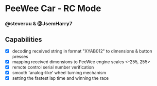 # PeeWee Car - RC Mode
### @steveruu & @JsemHarry7 

## Capabilities
- [x] decoding received string in format "XYAB012" to dimensions & button presses  
- [x] mapping received dimensions to PeeWee engine scales <-255, 255>  
- [x] remote control serial number verification  
- [x] smooth 'analog-like' wheel turning mechanism  
- [x] setting the fastest lap time and winning the race  
